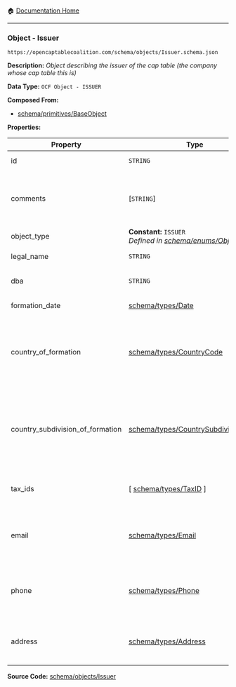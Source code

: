 :house: [Documentation Home](/README.md)

---

### Object - Issuer

`https://opencaptablecoalition.com/schema/objects/Issuer.schema.json`

**Description:** _Object describing the issuer of the cap table (the company whose cap table this is)_

**Data Type:** `OCF Object - ISSUER`

**Composed From:**

- [schema/primitives/BaseObject](/docs/schema/primitives/BaseObject.md)

**Properties:**

| Property                         | Type                                                                                                | Description                                                                                  | Required   |
| -------------------------------- | --------------------------------------------------------------------------------------------------- | -------------------------------------------------------------------------------------------- | ---------- |
| id                               | `STRING`                                                                                            | Identifier for the object                                                                    | `REQUIRED` |
| comments                         | [`STRING`]                                                                                          | Unstructured text comments related to and stored for the object                              | -          |
| object_type                      | **Constant:** `ISSUER`</br>_Defined in [schema/enums/ObjectType](/docs/schema/enums/ObjectType.md)_ | Object type field                                                                            | `REQUIRED` |
| legal_name                       | `STRING`                                                                                            | Legal name of the issuer                                                                     | `REQUIRED` |
| dba                              | `STRING`                                                                                            | Doing Business As name                                                                       | -          |
| formation_date                   | [schema/types/Date](/docs/schema/types/Date.md)                                                     | Date of formation                                                                            | `REQUIRED` |
| country_of_formation             | [schema/types/CountryCode](/docs/schema/types/CountryCode.md)                                       | The country where the issuer company was legally formed (ISO 3166-1 alpha-2)                 | `REQUIRED` |
| country_subdivision_of_formation | [schema/types/CountrySubdivisionCode](/docs/schema/types/CountrySubdivisionCode.md)                 | The state, province, or subdivision where the issuer company was legally formed (ISO 3166-2) | -          |
| tax_ids                          | [ [schema/types/TaxID](/docs/schema/types/TaxID.md) ]                                               | The tax ids for this issuer company                                                          | -          |
| email                            | [schema/types/Email](/docs/schema/types/Email.md)                                                   | A work email that the issuer company can be reached at                                       | -          |
| phone                            | [schema/types/Phone](/docs/schema/types/Phone.md)                                                   | A phone number that the issuer company can be reached at                                     | -          |
| address                          | [schema/types/Address](/docs/schema/types/Address.md)                                               | The headquarters address of the issuing company                                              | -          |

**Source Code:** [schema/objects/Issuer](/schema/objects/Issuer.schema.json)


